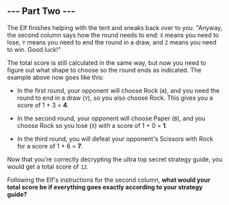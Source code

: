 ## --- Part Two ---
The Elf finishes helping with the tent and sneaks back over to you. "Anyway, the second column says how the round needs to end: `X` means you need to lose, `Y` means you need to end the round in a draw, and `Z` means you need to win. Good luck!"
 
The total score is still calculated in the same way, but now you need to figure out what shape to choose so the round ends as indicated. The example above now goes like this:
 
 
- In the first round, your opponent will choose Rock (`A`), and you need the round to end in a draw (`Y`), so you also choose Rock. This gives you a score of 1 + 3 = **4**.
 
- In the second round, your opponent will choose Paper (`B`), and you choose Rock so you lose (`X`) with a score of 1 + 0 = **1**.
 
- In the third round, you will defeat your opponent's Scissors with Rock for a score of 1 + 6 = **7**.
 
 
Now that you're correctly decrypting the ultra top secret strategy guide, you would get a total score of `12`.
 
Following the Elf's instructions for the second column, **what would your total score be if everything goes exactly according to your strategy guide?**
 